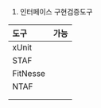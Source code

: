 1) 인터페이스 구현검증도구 

| 도구       | 가능  |
| :------- | :-- |
| xUnit    |     |
| STAF     |     |
| FitNesse |     |
| NTAF     |     |
|          |     |
|          |     |